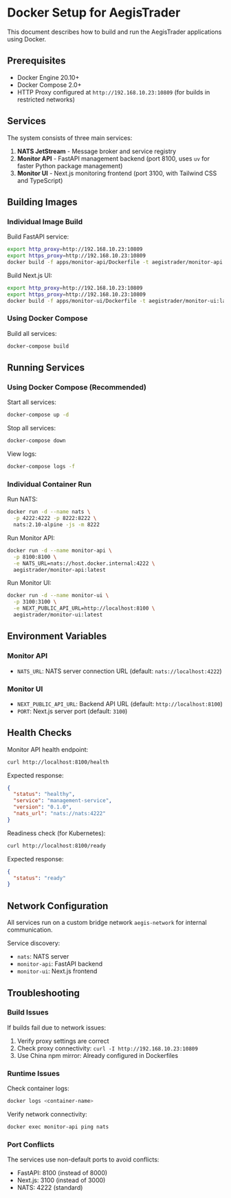 # Docker Setup for AegisTrader

This document describes how to build and run the AegisTrader applications using Docker.

## Prerequisites

- Docker Engine 20.10+
- Docker Compose 2.0+
- HTTP Proxy configured at `http://192.168.10.23:10809` (for builds in restricted networks)

## Services

The system consists of three main services:

1. **NATS JetStream** - Message broker and service registry
2. **Monitor API** - FastAPI management backend (port 8100, uses `uv` for faster Python package management)
3. **Monitor UI** - Next.js monitoring frontend (port 3100, with Tailwind CSS and TypeScript)

## Building Images

### Individual Image Build

Build FastAPI service:
```bash
export http_proxy=http://192.168.10.23:10809
export https_proxy=http://192.168.10.23:10809
docker build -f apps/monitor-api/Dockerfile -t aegistrader/monitor-api:latest .
```

Build Next.js UI:
```bash
export http_proxy=http://192.168.10.23:10809
export https_proxy=http://192.168.10.23:10809
docker build -f apps/monitor-ui/Dockerfile -t aegistrader/monitor-ui:latest .
```

### Using Docker Compose

Build all services:
```bash
docker-compose build
```

## Running Services

### Using Docker Compose (Recommended)

Start all services:
```bash
docker-compose up -d
```

Stop all services:
```bash
docker-compose down
```

View logs:
```bash
docker-compose logs -f
```

### Individual Container Run

Run NATS:
```bash
docker run -d --name nats \
  -p 4222:4222 -p 8222:8222 \
  nats:2.10-alpine -js -m 8222
```

Run Monitor API:
```bash
docker run -d --name monitor-api \
  -p 8100:8100 \
  -e NATS_URL=nats://host.docker.internal:4222 \
  aegistrader/monitor-api:latest
```

Run Monitor UI:
```bash
docker run -d --name monitor-ui \
  -p 3100:3100 \
  -e NEXT_PUBLIC_API_URL=http://localhost:8100 \
  aegistrader/monitor-ui:latest
```

## Environment Variables

### Monitor API
- `NATS_URL`: NATS server connection URL (default: `nats://localhost:4222`)

### Monitor UI
- `NEXT_PUBLIC_API_URL`: Backend API URL (default: `http://localhost:8100`)
- `PORT`: Next.js server port (default: `3100`)

## Health Checks

Monitor API health endpoint:
```bash
curl http://localhost:8100/health
```

Expected response:
```json
{
  "status": "healthy",
  "service": "management-service",
  "version": "0.1.0",
  "nats_url": "nats://nats:4222"
}
```

Readiness check (for Kubernetes):
```bash
curl http://localhost:8100/ready
```

Expected response:
```json
{
  "status": "ready"
}
```

## Network Configuration

All services run on a custom bridge network `aegis-network` for internal communication.

Service discovery:
- `nats`: NATS server
- `monitor-api`: FastAPI backend
- `monitor-ui`: Next.js frontend

## Troubleshooting

### Build Issues

If builds fail due to network issues:
1. Verify proxy settings are correct
2. Check proxy connectivity: `curl -I http://192.168.10.23:10809`
3. Use China npm mirror: Already configured in Dockerfiles

### Runtime Issues

Check container logs:
```bash
docker logs <container-name>
```

Verify network connectivity:
```bash
docker exec monitor-api ping nats
```

### Port Conflicts

The services use non-default ports to avoid conflicts:
- FastAPI: 8100 (instead of 8000)
- Next.js: 3100 (instead of 3000)
- NATS: 4222 (standard)